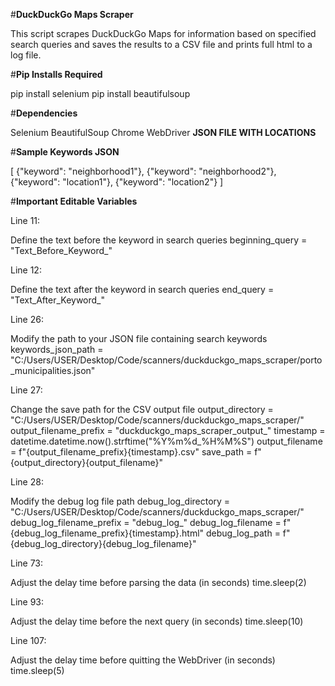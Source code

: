 #**DuckDuckGo Maps Scraper**

This script scrapes DuckDuckGo Maps for information based on specified search queries and saves the results to a CSV file and prints full html to a log file.

#**Pip Installs Required**

pip install selenium
pip install beautifulsoup


#**Dependencies**

Selenium
BeautifulSoup
Chrome WebDriver
**JSON FILE WITH LOCATIONS**


#**Sample Keywords JSON**

[
  {"keyword": "neighborhood1"},
  {"keyword": "neighborhood2"},
  {"keyword": "location1"},
  {"keyword": "location2"}
]


#**Important Editable Variables**

Line 11: 

Define the text before the keyword in search queries
beginning_query = "Text_Before_Keyword_"


Line 12: 

Define the text after the keyword in search queries
end_query = "Text_After_Keyword_"


Line 26:

Modify the path to your JSON file containing search keywords
keywords_json_path = "C:/Users/USER/Desktop/Code/scanners/duckduckgo_maps_scraper/porto_municipalities.json"


Line 27: 

Change the save path for the CSV output file
output_directory = "C:/Users/USER/Desktop/Code/scanners/duckduckgo_maps_scraper/"
output_filename_prefix = "duckduckgo_maps_scraper_output_"
timestamp = datetime.datetime.now().strftime("%Y%m%d_%H%M%S")
output_filename = f"{output_filename_prefix}{timestamp}.csv"
save_path = f"{output_directory}{output_filename}"


Line 28: 

Modify the debug log file path
debug_log_directory = "C:/Users/USER/Desktop/Code/scanners/duckduckgo_maps_scraper/"
debug_log_filename_prefix = "debug_log_"
debug_log_filename = f"{debug_log_filename_prefix}{timestamp}.html"
debug_log_path = f"{debug_log_directory}{debug_log_filename}"


Line 73: 

Adjust the delay time before parsing the data (in seconds)
time.sleep(2)


Line 93:

Adjust the delay time before the next query (in seconds)
time.sleep(10)


Line 107:

Adjust the delay time before quitting the WebDriver (in seconds)
time.sleep(5)
